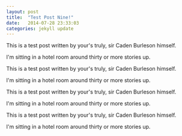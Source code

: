 ```yaml
---
layout: post
title:  "Test Post Nine!"
date:   2014-07-28 23:33:03
categories: jekyll update
---
```


This is a test post written by your's truly, sir Caden Burleson himself.

I'm sitting in a hotel room around thirty or more stories up.

This is a test post written by your's truly, sir Caden Burleson himself.

I'm sitting in a hotel room around thirty or more stories up.

This is a test post written by your's truly, sir Caden Burleson himself.

I'm sitting in a hotel room around thirty or more stories up.

This is a test post written by your's truly, sir Caden Burleson himself.

I'm sitting in a hotel room around thirty or more stories up.

